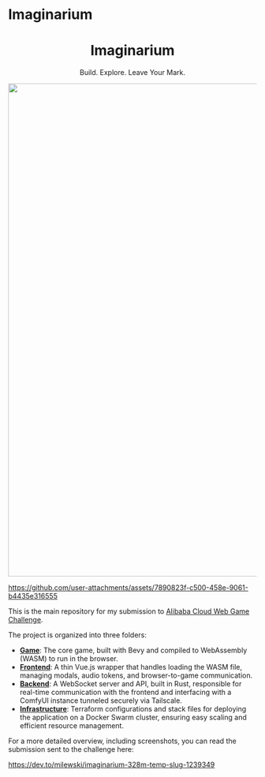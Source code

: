 # Imaginarium

<h1 align="center">Imaginarium</h1>
<p align="center">
Build. Explore. Leave Your Mark.
</p>
<p align="center"><img width="1000" src="https://github.com/user-attachments/assets/f298f769-dd71-4e09-b95a-0d8261e1eb6c"></p>


https://github.com/user-attachments/assets/7890823f-c500-458e-9061-b4435e316555


This is the main repository for my submission to [Alibaba Cloud Web Game Challenge](https://dev.to/challenges/alibaba).

The project is organized into three folders:

- **[Game](./game)**: The core game, built with Bevy and compiled to WebAssembly (WASM) to run in the browser.
- **[Frontend](./game/frontend)**: A thin Vue.js wrapper that handles loading the WASM file, managing modals, audio tokens, and browser-to-game communication.
- **[Backend](./server)**: A WebSocket server and API, built in Rust, responsible for real-time communication with the frontend and interfacing with a ComfyUI instance tunneled securely via Tailscale.
- **[Infrastructure](./infrastructure)**: Terraform configurations and stack files for deploying the application on a Docker Swarm cluster, ensuring easy scaling and efficient resource management.

For a more detailed overview, including screenshots, you can read the submission sent to the challenge here:

https://dev.to/milewski/imaginarium-328m-temp-slug-1239349

